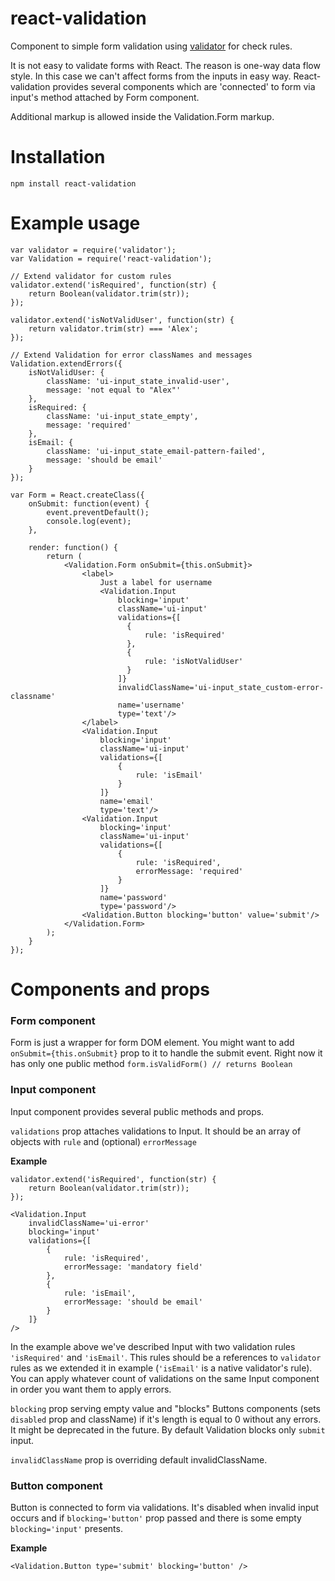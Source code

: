 # react-validation

Component to simple form validation using <a href="https://github.com/chriso/validator.js">validator</a> for check rules.

It is not easy to validate forms with React. The reason is one-way data flow style.
In this case we can't affect forms from the inputs in easy way.
React-validation provides several components which are 'connected' to form via input's method attached by Form component.

Additional markup is allowed inside the Validation.Form markup.

# Installation

``
npm install react-validation
``

# Example usage

```
var validator = require('validator');
var Validation = require('react-validation');

// Extend validator for custom rules
validator.extend('isRequired', function(str) {
    return Boolean(validator.trim(str));
});

validator.extend('isNotValidUser', function(str) {
    return validator.trim(str) === 'Alex';
});

// Extend Validation for error classNames and messages
Validation.extendErrors({
    isNotValidUser: {
        className: 'ui-input_state_invalid-user',
        message: 'not equal to "Alex"'
    },
    isRequired: {
        className: 'ui-input_state_empty',
        message: 'required'
    },
    isEmail: {
        className: 'ui-input_state_email-pattern-failed',
        message: 'should be email'
    }
});

var Form = React.createClass({
    onSubmit: function(event) {
        event.preventDefault();
        console.log(event);
    },

    render: function() {
        return (
            <Validation.Form onSubmit={this.onSubmit}>
                <label>
                    Just a label for username
                    <Validation.Input
                        blocking='input'
                        className='ui-input'
                        validations={[
                          {
                              rule: 'isRequired'
                          },
                          {
                              rule: 'isNotValidUser'
                          }
                        ]}
                        invalidClassName='ui-input_state_custom-error-classname'
                        name='username'
                        type='text'/>
                </label>
                <Validation.Input
                    blocking='input'
                    className='ui-input'
                    validations={[
                        {
                            rule: 'isEmail'
                        }
                    ]}
                    name='email'
                    type='text'/>
                <Validation.Input
                    blocking='input'
                    className='ui-input'
                    validations={[
                        {
                            rule: 'isRequired',
                            errorMessage: 'required'
                        }
                    ]}
                    name='password'
                    type='password'/>
                <Validation.Button blocking='button' value='submit'/>
            </Validation.Form>
        );
    }
});
```

# Components and props

<h3>Form component</h3>

Form is just a wrapper for form DOM element. You might want to add ```onSubmit={this.onSubmit}``` prop to it to handle the submit event.
Right now it has only one public method ```form.isValidForm() // returns Boolean```

<h3>Input component</h3>

Input component provides several public methods and props.

```validations``` prop attaches validations to Input. It should be an array of objects with ```rule``` and (optional) ```errorMessage```

<b>Example</b>
```
validator.extend('isRequired', function(str) {
    return Boolean(validator.trim(str));
});

<Validation.Input
    invalidClassName='ui-error'
    blocking='input'
    validations={[
        {
            rule: 'isRequired',
            errorMessage: 'mandatory field'
        },
        {
            rule: 'isEmail',
            errorMessage: 'should be email'
        }
    ]} 
/>
```

In the example above we've described Input with two validation rules ```'isRequired'``` and ```'isEmail'```. This rules should be a references to ```validator``` rules as we extended it in example (```'isEmail'``` is a native validator's rule).
You can apply whatever count of validations on the same Input component in order you want them to apply errors.

```blocking``` prop serving empty value and "blocks" Buttons components (sets ```disabled``` prop and className) if it's length is equal to 0 without any errors. It might be deprecated in the future. By default Validation blocks only ```submit``` input.

```invalidClassName``` prop is overriding default invalidClassName.

<h3>Button component</h3>

Button is connected to form via validations. It's disabled when invalid input occurs and if ```blocking='button'``` prop passed and there is some empty ```blocking='input'``` presents.

<b>Example</b>

```
<Validation.Button type='submit' blocking='button' />
```
